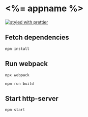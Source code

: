 # <%= appname %>

[![styled with prettier](https://img.shields.io/badge/styled_with-prettier-ff69b4.svg)](https://github.com/prettier/prettier)

## Fetch dependencies
```
npm install
```

## Run webpack
```
npx webpack
```
```
npm run build
```

## Start http-server
```
npm start
```
